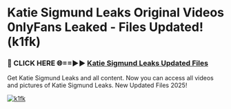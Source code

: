# Katie Sigmund Leaks Original Videos 0nlyFans Leaked - Files Updated! (k1fk)

<h3>🔴 CLICK HERE 🌐==►► <a href="https://tinyurl.com/ehrbuxhb" rel="nofollow">Katie Sigmund Leaks Updated Files</a></h3>

Get Katie Sigmund Leaks and all content. Now you can access all videos and pictures of Katie Sigmund Leaks. New Updated Files 2025!

[![k1fk](https://i.imgur.com/lVYEuWS.gif)](https://tinyurl.com/ehrbuxhb)
